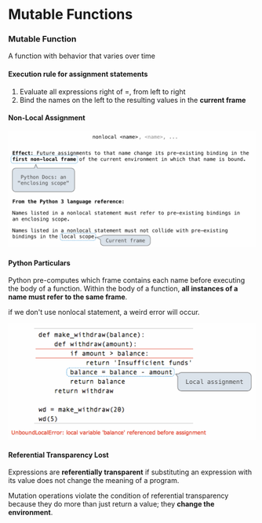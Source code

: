 # Mutable Functions

### Mutable Function

A function with behavior that varies over time

#### Execution rule for assignment statements

1. Evaluate all expressions right of =, from left to right  
2. Bind the names on the left to the resulting values in the **current frame**

#### Non-Local Assignment

<img src="image/image-20241113125459305.png" alt="image-20241113125459305" style="zoom:67%;" />

#### Python Particulars

Python pre-computes which frame contains each name before executing the body of a function.  Within the body of a function, **all instances of a name must refer to the same frame**.

if we don't use nonlocal statement, a weird error will occur.

<img src="image/image-20241113125608813.png" alt="image-20241113125608813" style="zoom:67%;" />

#### Referential Transparency Lost

 Expressions are **referentially transparent** if substituting an expression with its value  does not change the meaning of a program.

Mutation operations violate the condition of referential transparency because they do  more than just return a value; they **change the environment**.